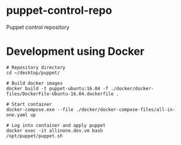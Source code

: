 # puppet-control-repo
Puppet control repository


# Development using Docker

    # Repository directory
    cd ~/desktop/puppet/ 
    
    # Build docker images
    docker build -t puppet-ubuntu:16.04 -f ./docker/docker-files/DockerFile-Ubuntu-16.04.dockerfile .
    
    # Start container
    docker-compose.exe --file ./docker/docker-compose-files/all-in-one.yaml up
    
    # Log into container and apply puppet
    docker exec -it allinone.dev.vm bash
    /opt/puppet/puppet.sh